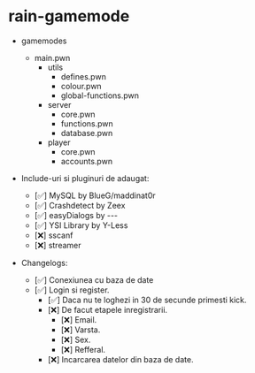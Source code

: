 # rain-gamemode
- gamemodes
  - main.pwn
    - utils
      - defines.pwn
      - colour.pwn
      - global-functions.pwn
    - server
      - core.pwn
      - functions.pwn
      - database.pwn
    - player
      - core.pwn
      - accounts.pwn

- Include-uri si pluginuri de adaugat:
  - [✅] MySQL by BlueG/maddinat0r
  - [✅] Crashdetect by Zeex
  - [✅] easyDialogs by ---
  - [✅] YSI Library by Y-Less
  - [❌] sscanf
  - [❌] streamer

- Changelogs:
  - [✅] Conexiunea cu baza de date
  - [✅] Login si register.
     - [✅] Daca nu te loghezi in 30 de secunde primesti kick.
     - [❌] De facut etapele inregistrarii.
       - [❌] Email.
       - [❌] Varsta.
       - [❌] Sex.
       - [❌] Refferal.
     - [❌] Incarcarea datelor din baza de date.

